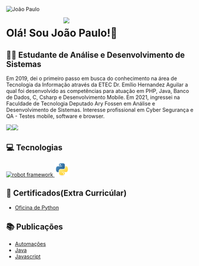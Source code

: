 <p align="left"> <img src="https://komarev.com/ghpvc/?username=dwho-o&label=Profile%20views&color=0e75b6&style=flat" alt="João Paulo" /> </p>

<img align="right" width="350" src="https://d585tldpucybw.cloudfront.net/sfimages/default-source/productsimages/teststudio/lp-710x510-case-2-illustration.png"/>

# Olá! Sou João Paulo!👋
## 👩‍💻 Estudante de Análise e Desenvolvimento de Sistemas

Em 2019, dei o primeiro passo em busca do conhecimento na área de Tecnologia da Informação através da ETEC Dr. Emílio Hernandez Aguilar a qual foi desenvolvido as competências para atuação em PHP, Java, Banco de Dados, C, Csharp e Desenvolvimento Mobile. Em 2021, ingressei na Faculdade de Tecnologia Deputado Ary Fossen em Análise e Desenvolvimento de Sistemas. 
Interesse profissional em Cyber Segurança e QA - Testes mobile, software e browser. 

[<img src="https://img.shields.io/badge/linkedin-%230077B5.svg?&style=for-the-badge&logo=linkedin&logoColor=white" />](https://www.linkedin.com/in/dwho/)[<img src="https://img.shields.io/badge/Telegram-2CA5E0?style=for-the-badge&logo=telegram&logoColor=white" />](https://t.me/Dwho0)

## 💻 Tecnologias

<p align="left"> <a href="https://robotframework.org/" target="_blank"> <img src="https://upload.wikimedia.org/wikipedia/commons/e/e4/Robot-framework-logo.png" alt="robot framework" width="40" height="40"/> </a> <a href="https://www.python.org" target="_blank"> <img src="https://raw.githubusercontent.com/devicons/devicon/master/icons/python/python-original.svg" alt="python" width="40" height="40"/> </a>

## 📝 Certificados(Extra Curricúlar)
- [Oficina de Python](https://github.com/Dwho-O/certificados)
  
## 📚 Publicações
- [Automações](https://github.com/Dwho-O/automacao)
- [Java](https://github.com/Dwho-O/java)
- [Javascript](https://github.com/Dwho-O/javascript)
